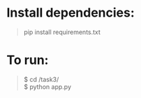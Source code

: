 # Install dependencies:
> pip install requirements.txt

# To run:
> $ cd /task3/ \
> $ python app.py
